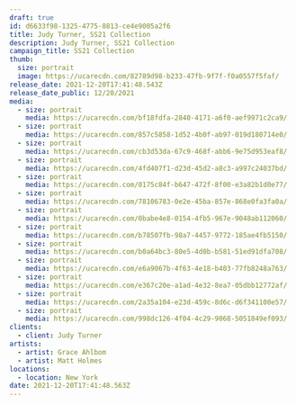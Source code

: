 ```yaml
---
draft: true
id: d6633f98-1325-4775-8813-ce4e9005a2f6
title: Judy Turner, SS21 Collection
description: Judy Turner, SS21 Collection
campaign_title: SS21 Collection
thumb:
  size: portrait
  image: https://ucarecdn.com/82789d98-b233-47fb-9f7f-f0a0557f5faf/
release_date: 2021-12-20T17:41:48.543Z
release_date_public: 12/20/2021
media:
  - size: portrait
    media: https://ucarecdn.com/bf18fdfa-2840-4171-a6f0-aef9971c2ca9/
  - size: portrait
    media: https://ucarecdn.com/857c5858-1d52-4b0f-ab97-019d180714e0/
  - size: portrait
    media: https://ucarecdn.com/cb3d53da-67c9-468f-abb6-9e75d953eaf8/
  - size: portrait
    media: https://ucarecdn.com/4fd407f1-d23d-45d2-a8c3-a997c24037bd/
  - size: portrait
    media: https://ucarecdn.com/0175c84f-b647-472f-8f00-e3a82b1d0e77/
  - size: portrait
    media: https://ucarecdn.com/78106783-0e2e-45ba-857e-868e0fa3fa0a/
  - size: portrait
    media: https://ucarecdn.com/0babe4e8-0154-4fb5-967e-9048ab112060/
  - size: portrait
    media: https://ucarecdn.com/b78507fb-98a7-4457-9772-185ae4fb5150/
  - size: portrait
    media: https://ucarecdn.com/b0a64bc3-80e5-4d0b-b581-51ed91dfa708/
  - size: portrait
    media: https://ucarecdn.com/e6a9067b-4f63-4e18-b403-77fb8248a763/
  - size: portrait
    media: https://ucarecdn.com/e367c20e-a1ad-4e32-8ea7-05dbb12772af/
  - size: portrait
    media: https://ucarecdn.com/2a35a104-e23d-459c-8d6c-d6f341100e57/
  - size: portrait
    media: https://ucarecdn.com/998dc126-4f04-4c29-9068-5051849ef093/
clients:
  - client: Judy Turner
artists:
  - artist: Grace Ahlbom
  - artist: Matt Holmes
locations:
  - location: New York
date: 2021-12-20T17:41:48.563Z
---
```

